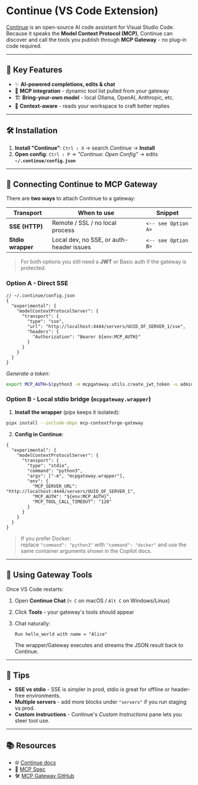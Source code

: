 # Continue (VS Code Extension)

[Continue](https://www.continue.dev/) is an open-source AI code assistant for Visual Studio
Code.
Because it speaks the **Model Context Protocol (MCP)**, Continue can discover and call the
tools you publish through **MCP Gateway** - no plug-in code required.

---

## 🧰 Key Features

* ✨ **AI-powered completions, edits & chat**
* 🔌 **MCP integration** - dynamic tool list pulled from your gateway
* 🏗 **Bring-your-own model** - local Ollama, OpenAI, Anthropic, etc.
* 🧠 **Context-aware** - reads your workspace to craft better replies

---

## 🛠 Installation

1. **Install "Continue"**: `Ctrl ⇧ X` → search *Continue* → **Install**
2. **Open config**: `Ctrl ⇧ P` → *"Continue: Open Config"*
   → edits **`~/.continue/config.json`**

---

## 🔗 Connecting Continue to MCP Gateway

There are **two ways** to attach Continue to a gateway:

| Transport | When to use | Snippet |
|-----------|-------------|---------|
| **SSE (HTTP)** | Remote / SSL / no local process | `<-- see Option A>` |
| **Stdio wrapper** | Local dev, no SSE, or auth-header issues | `<-- see Option B>` |

> For both options you still need a **JWT** or Basic auth if the gateway is protected.

### Option A - Direct SSE

```jsonc
// ~/.continue/config.json
{
  "experimental": {
    "modelContextProtocolServer": {
      "transport": {
        "type": "sse",
        "url": "http://localhost:4444/servers/UUID_OF_SERVER_1/sse",
        "headers": {
          "Authorization": "Bearer ${env:MCP_AUTH}"
        }
      }
    }
  }
}
```

*Generate a token*:

```bash
export MCP_AUTH=$(python3 -m mcpgateway.utils.create_jwt_token -u admin@example.com --secret my-test-key)
```

### Option B - Local stdio bridge (`mcpgateway.wrapper`)

1. **Install the wrapper** (pipx keeps it isolated):

```bash
pipx install --include-deps mcp-contextforge-gateway
```

2. **Config in Continue**:

```jsonc
{
  "experimental": {
    "modelContextProtocolServer": {
      "transport": {
        "type": "stdio",
        "command": "python3",
        "args": ["-m", "mcpgateway.wrapper"],
        "env": {
          "MCP_SERVER_URL": "http://localhost:4444/servers/UUID_OF_SERVER_1",
          "MCP_AUTH": "${env:MCP_AUTH}",
          "MCP_TOOL_CALL_TIMEOUT": "120"
        }
      }
    }
  }
}
```

> If you prefer Docker:<br/>
> replace `"command": "python3"` with `"command": "docker"` and use the same container
> arguments shown in the Copilot docs.

---

## 🧪 Using Gateway Tools

Once VS Code restarts:

1. Open **Continue Chat** (`⌥ C` on macOS / `Alt C` on Windows/Linux)
2. Click **Tools** - your gateway's tools should appear
3. Chat naturally:

   ```
   Run hello_world with name = "Alice"
   ```

   The wrapper/Gateway executes and streams the JSON result back to Continue.

---

## 📝 Tips

* **SSE vs stdio** - SSE is simpler in prod, stdio is great for offline or
  header-free environments.
* **Multiple servers** - add more blocks under `"servers"` if you run staging vs prod.
* **Custom instructions** - Continue's *Custom Instructions* pane lets you steer tool use.

---

## 📚 Resources

* 🌐 [Continue docs](https://docs.continue.dev/)
* 📖 [MCP Spec](https://modelcontextprotocol.io/)
* 🛠 [MCP Gateway GitHub](https://github.com/ibm/mcp-context-forge)

